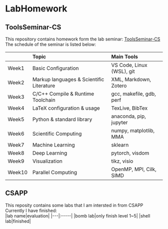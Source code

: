 # **LabHomework**

## ToolsSeminar-CS
This repository contains homework form the lab seminar: [ToolsSeminar-CS](https://github.com/chhzh123/ToolsSeminar-CS)</br>
The schedule of the seminar is listed below:
</br>

|   |Topic|Main Tools|
|---|:-----|:-----|
|Week1|Basic Configuration|VS Code, Linux (WSL), git|
|Week2|Markup languages & Scientific Literature|XML, Markdown, Zotero|
|Week3|C/C++ Compile & Runtime Toolchain|gcc, makefile, gdb, perf|
|Week4|LaTeX configuration & usage|TexLive, BibTex|
|Week5|Python & standard library|anaconda, pip, jupyter|
|Week6|Scientific Computing|numpy, matplotlib, MMA|
|Week7|Machine Learning|sklearn|
|Week8|Deep Learning|pytorch, visdom|
|Week9|Visualization|tikz, visio|
|Week10|Parallel Computing|OpenMP, MPI, Cilk, SIMD|


## CSAPP
This reposity contains some labs that I am intersted in from CSAPP</br>
Currently I have finished:<br>
|lab name|evaluation|
|---|:-----|
|bomb lab|only finish level 1~5|
|shell lab|finished|